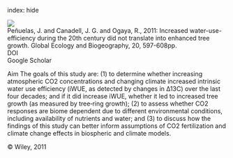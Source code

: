 index: hide

<div class="Citation">
    <div class="Citation-thumb CitationThumb-linked"  data-href="https://doi.org/10.1111/j.1466-8238.2010.00608.x">
      <img src="https://static.claimspace.cloud/climate-study-static/refs/thumbs/6/Peuelas_et_al_2011-thumb.png" />
    </div>

  <div class="Citation-body">
    <div class="Citation-text">Peñuelas, J. and Canadell, J. G. and Ogaya, R., 2011: Increased water-use-efficiency during the 20th century did not translate into enhanced tree growth. <span class="Article-journal">Global Ecology and Biogeography, </span><span class="Article-volume">20, </span>597-608pp.</div>
    <div class="Citation-links">
      <div class="CitationLink" data-href="https://doi.org/10.1111/j.1466-8238.2010.00608.x">
        <div class="CitationLink-icon CitationLink-Doi"></div>
        <div class="CitationLink-text">DOI</div>
      </div>
      <div class="CitationLink" data-href="https://scholar.google.com/scholar?q=10.1111/j.1466-8238.2010.00608.x">
        <div class="CitationLink-icon CitationLink-Scholar"></div>
        <div class="CitationLink-text">Google Scholar</div>
      </div>
    </div>
  </div>
</div>

Aim The goals of this study are: (1) to determine whether increasing atmospheric CO2 concentrations and changing climate increased intrinsic water use efficiency (iWUE, as detected by changes in Δ13C) over the last four decades; and if it did increase iWUE, whether it led to increased tree growth (as measured by tree‐ring growth); (2) to assess whether CO2 responses are biome dependent due to different environmental conditions, including availability of nutrients and water; and (3) to discuss how the findings of this study can better inform assumptions of CO2 fertilization and climate change effects in biospheric and climate models.

<div class="Citation-copy">
&copy; Wiley, 2011
</div>